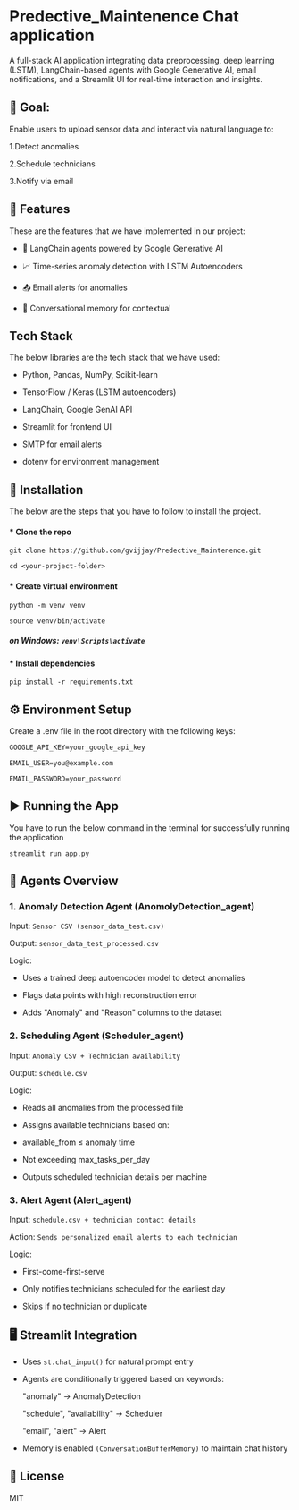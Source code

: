 # Predective_Maintenence Chat application

A full-stack AI application integrating data preprocessing, deep learning (LSTM), LangChain-based agents with Google Generative AI, email notifications, and a Streamlit UI for real-time interaction and insights.

## 🎯 Goal:

Enable users to upload sensor data and interact via natural language to:

1.Detect anomalies

2.Schedule technicians

3.Notify via email



## 🔧 Features
These are the features that we have implemented in our project:


- 🤖 LangChain agents powered by Google Generative AI

- 📈 Time-series anomaly detection with LSTM Autoencoders

- 📤 Email alerts for anomalies

- 🔁 Conversational memory for contextual 

## Tech Stack
 The below libraries are the tech stack that we have used:
 
- Python, Pandas, NumPy, Scikit-learn

- TensorFlow / Keras (LSTM autoencoders)

- LangChain, Google GenAI API

- Streamlit for frontend UI

- SMTP for email alerts

- dotenv for environment management

## 🚀 Installation
The below are the steps that you have to follow to install the project.

#### * Clone the repo
`git clone https://github.com/gvijjay/Predective_Maintenence.git`

`cd <your-project-folder>`

#### * Create virtual environment
`python -m venv venv`

`source venv/bin/activate`  

##### on Windows: `venv\Scripts\activate`

#### * Install dependencies
`pip install -r requirements.txt`

## ⚙️ Environment Setup
Create a .env file in the root directory with the following keys:

`GOOGLE_API_KEY=your_google_api_key`

`EMAIL_USER=you@example.com`

`EMAIL_PASSWORD=your_password`

## ▶️ Running the App
You have to run the below command in the terminal for successfully running the application

`streamlit run app.py`


## 🧠 Agents Overview
### 1. Anomaly Detection Agent (AnomolyDetection_agent)

Input: `Sensor CSV (sensor_data_test.csv)`

Output: `sensor_data_test_processed.csv`

Logic:

  - Uses a trained deep autoencoder model to detect anomalies

  - Flags data points with high reconstruction error

  - Adds "Anomaly" and "Reason" columns to the dataset


### 2. Scheduling Agent (Scheduler_agent)

Input: `Anomaly CSV + Technician availability`

Output: `schedule.csv`

 Logic:

  - Reads all anomalies from the processed file

  - Assigns available technicians based on:

  - available_from ≤ anomaly time

  - Not exceeding max_tasks_per_day

  - Outputs scheduled technician details per machine


### 3. Alert Agent (Alert_agent)
   
Input: `schedule.csv + technician contact details`

Action: `Sends personalized email alerts to each technician`

Logic:

  - First-come-first-serve

  - Only notifies technicians scheduled for the earliest day

  - Skips if no technician or duplicate



## 🖥️ Streamlit Integration

- Uses `st.chat_input()` for natural prompt entry

- Agents are conditionally triggered based on keywords:

    "anomaly" → AnomalyDetection

    "schedule", "availability" → Scheduler

    "email", "alert" → Alert

- Memory is enabled `(ConversationBufferMemory)` to maintain chat history

## 📜 License

 MIT
